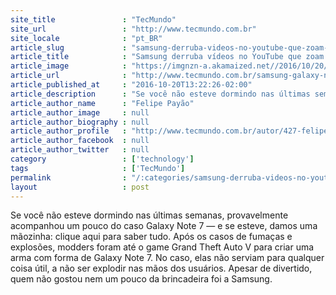 ```yaml
---
site_title               : "TecMundo"
site_url                 : "http://www.tecmundo.com.br"
site_locale              : "pt_BR"
article_slug             : "samsung-derruba-videos-no-youtube-que-zoam-galaxy-note-7-no-gta-v"
article_title            : "Samsung derruba vídeos no YouTube que zoam Galaxy Note 7 no GTA V"
article_image            : "https://imgnzn-a.akamaized.net//2016/10/20/20122152919517-t1200x480.jpg"
article_url              : "http://www.tecmundo.com.br/samsung-galaxy-note-7/110778-samsung-derruba-videos-youtube-zoam-galaxy-note-7-no-gta-v.htm"
article_published_at     : "2016-10-20T13:22:26-02:00"
article_description      : "Se você não esteve dormindo nas últimas semanas, provavelmente acompanhou um pouco do caso Galaxy Note 7 — e se esteve, damos uma mãozinha: clique aqui para saber tudo. Após os casos de fumaças e explosões, modders foram até o game Grand Theft Auto V para criar uma arma com forma de Galaxy Note 7. No caso, elas não serviam para qualquer coisa útil, a não ser explodir nas mãos dos usuários. Apesar de divertido, quem não gostou nem um pouco da brincadeira foi a Samsung."
article_author_name      : "Felipe Payão"
article_author_image     : null
article_author_biography : null
article_author_profile   : "http://www.tecmundo.com.br/autor/427-felipe-payao/"
article_author_facebook  : null
article_author_twitter   : null
category                 : ['technology']
tags                     : ['TecMundo']
permalink                : "/:categories/samsung-derruba-videos-no-youtube-que-zoam-galaxy-note-7-no-gta-v/"
layout                   : post
---
```


Se você não esteve dormindo nas últimas semanas, provavelmente acompanhou um pouco do caso Galaxy Note 7 — e se esteve, damos uma mãozinha: clique aqui para saber tudo. Após os casos de fumaças e explosões, modders foram até o game Grand Theft Auto V para criar uma arma com forma de Galaxy Note 7. No caso, elas não serviam para qualquer coisa útil, a não ser explodir nas mãos dos usuários. Apesar de divertido, quem não gostou nem um pouco da brincadeira foi a Samsung.

